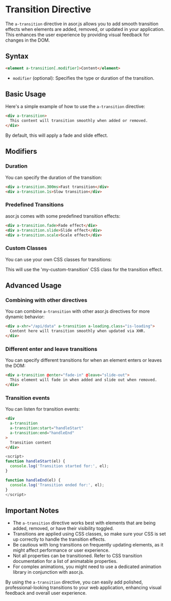 # Transition Directive

The `a-transition` directive in asor.js allows you to add smooth transition effects when elements are added, removed, or updated in your application. This enhances the user experience by providing visual feedback for changes in the DOM.

## Syntax

```html
<element a-transition[.modifier]>Content</element>
```

- `modifier` (optional): Specifies the type or duration of the transition.

## Basic Usage

Here's a simple example of how to use the `a-transition` directive:

```html
<div a-transition>
  This content will transition smoothly when added or removed.
</div>
```

By default, this will apply a fade and slide effect.

## Modifiers

### Duration

You can specify the duration of the transition:

```html
<div a-transition.300ms>Fast transition</div>
<div a-transition.1s>Slow transition</div>
```

### Predefined Transitions

asor.js comes with some predefined transition effects:

```html
<div a-transition.fade>Fade effect</div>
<div a-transition.slide>Slide effect</div>
<div a-transition.scale>Scale effect</div>
```

### Custom Classes

You can use your own CSS classes for transitions:

<div a-transition.my-custom-transition>
  This will use the 'my-custom-transition' CSS class for the transition effect.
</div>

## Advanced Usage

### Combining with other directives

You can combine `a-transition` with other asor.js directives for more dynamic behavior:

```html
<div a-xhr="/api/data" a-transition a-loading.class="is-loading">
  Content here will transition smoothly when updated via XHR.
</div>
```

### Different enter and leave transitions

You can specify different transitions for when an element enters or leaves the DOM:

```html
<div a-transition @enter="fade-in" @leave="slide-out">
  This element will fade in when added and slide out when removed.
</div>
```

### Transition events

You can listen for transition events:

```html
<div
  a-transition
  a-transition:start="handleStart"
  a-transition:end="handleEnd"
>
  Transition content
</div>
```

```js
<script>
function handleStart(el) {
  console.log('Transition started for:', el);
}

function handleEnd(el) {
  console.log('Transition ended for:', el);
}
</script>
```

## Important Notes

- The `a-transition` directive works best with elements that are being added, removed, or have their visibility toggled.
- Transitions are applied using CSS classes, so make sure your CSS is set up correctly to handle the transition effects.
- Be cautious with long transitions on frequently updating elements, as it might affect performance or user experience.
- Not all properties can be transitioned. Refer to CSS transition documentation for a list of animatable properties.
- For complex animations, you might need to use a dedicated animation library in conjunction with asor.js.

By using the `a-transition` directive, you can easily add polished, professional-looking transitions to your web application, enhancing visual feedback and overall user experience.